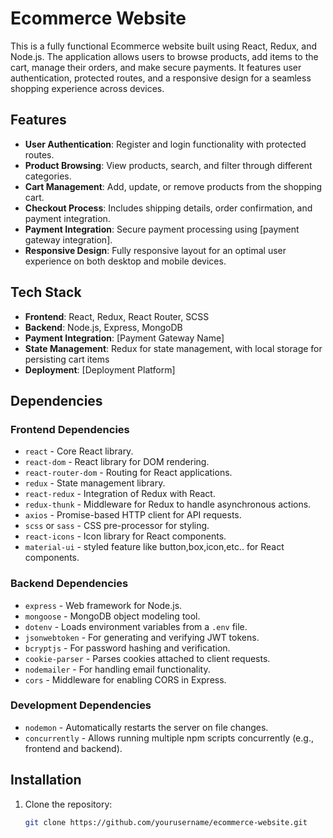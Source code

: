# Ecommerce Website

This is a fully functional Ecommerce website built using React, Redux, and Node.js. The application allows users to browse products, add items to the cart, manage their orders, and make secure payments. It features user authentication, protected routes, and a responsive design for a seamless shopping experience across devices.

## Features

- **User Authentication**: Register and login functionality with protected routes.
- **Product Browsing**: View products, search, and filter through different categories.
- **Cart Management**: Add, update, or remove products from the shopping cart.
- **Checkout Process**: Includes shipping details, order confirmation, and payment integration.
- **Payment Integration**: Secure payment processing using [payment gateway integration].
- **Responsive Design**: Fully responsive layout for an optimal user experience on both desktop and mobile devices.

## Tech Stack

- **Frontend**: React, Redux, React Router, SCSS
- **Backend**: Node.js, Express, MongoDB
- **Payment Integration**: [Payment Gateway Name]
- **State Management**: Redux for state management, with local storage for persisting cart items
- **Deployment**: [Deployment Platform]

## Dependencies

### Frontend Dependencies
- `react` - Core React library.
- `react-dom` - React library for DOM rendering.
- `react-router-dom` - Routing for React applications.
- `redux` - State management library.
- `react-redux` - Integration of Redux with React.
- `redux-thunk` - Middleware for Redux to handle asynchronous actions.
- `axios` - Promise-based HTTP client for API requests.
- `scss` or `sass` - CSS pre-processor for styling.
- `react-icons` - Icon library for React components.
- `material-ui` - styled feature like button,box,icon,etc.. for React components.

### Backend Dependencies
- `express` - Web framework for Node.js.
- `mongoose` - MongoDB object modeling tool.
- `dotenv` - Loads environment variables from a `.env` file.
- `jsonwebtoken` - For generating and verifying JWT tokens.
- `bcryptjs` - For password hashing and verification.
- `cookie-parser` - Parses cookies attached to client requests.
- `nodemailer` - For handling email functionality.
- `cors` - Middleware for enabling CORS in Express.

### Development Dependencies
- `nodemon` - Automatically restarts the server on file changes.
- `concurrently` - Allows running multiple npm scripts concurrently (e.g., frontend and backend).


## Installation

1. Clone the repository:

   ```bash
   git clone https://github.com/yourusername/ecommerce-website.git
